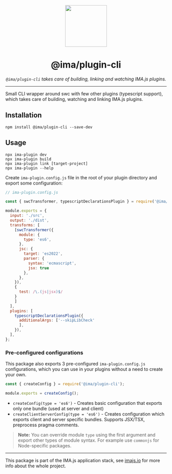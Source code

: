 <p align="center">
  <img height="130" src="https://imajs.io/img/imajs-logo.png">
</p>

<h1 align="center">@ima/plugin-cli</h1>
  <p align="center"><i><code>@ima/plugin-cli</code> takes care of building, linking and watching IMA.js plugins.</i>
</p>

---

Small CLI wrapper around swc with few other plugins (typescript support), which takes care of building, watching and linking IMA.js plugins.

## Installation

```
npm install @ima/plugin-cli --save-dev
```


## Usage

```
npx ima-plugin dev
npx ima-plugin build
npx ima-plugin link [target-project]
npx ima-plugin --help
```

Create `ima-plugin.config.js` file in the root of your plugin directory and export some configuration:

```js
// ima-plugin.config.js

const { swcTransformer, typescriptDeclarationsPlugin } = require('@ima/plugin-cli');

module.exports = {
  input: './src',
  output: './dist',
  transforms: [
    [swcTransformer({
      module: {
        type: 'es6',
      },
      jsc: {
        target: 'es2022',
        parser: {
          syntax: 'ecmascript',
          jsx: true
        },
      },
    }),
    {
      test: /\.(js|jsx)$/
    }
    ]
  ],
  plugins: [
    typescriptDeclarationsPlugin({
      additionalArgs: ['--skipLibCheck'
      ],
    }),
  ],
};
```

### Pre-configured configurations

This package also exports 3 pre-configured `ima-plugin.config.js` configurations, which you can use in your plugins without a need to create your own.

```js
const { createConfig } = require('@ima/plugin-cli');

module.exports = createConfig();
```

- `createConfig(type = 'es6')` - Creates basic configuration that exports only one bundle (used at server and client)
- `createClientServerConfig(type = 'es6')` - Creates configuration which exports client and server specific bundles. Supports JSX/TSX, preprocess pragma comments.

> **Note:** You can override module `type` using the first argument and export other types of module syntax. For example use `commonjs` for Node-specific packages.

---

This package is part of the IMA.js application stack, see [imajs.io](https://imajs.io/) for more info about the whole project.
